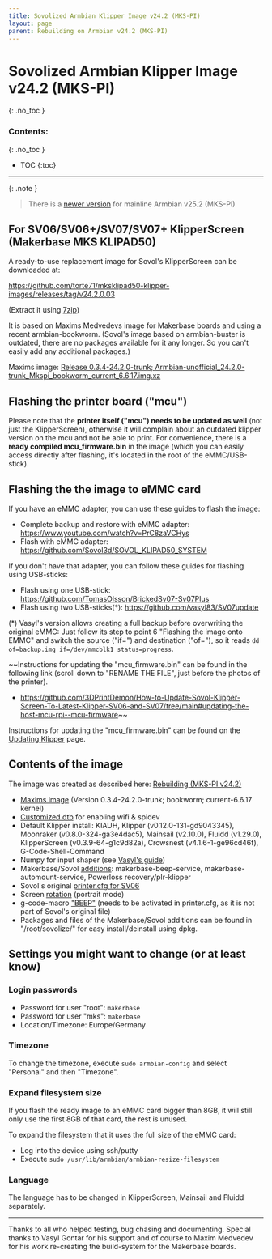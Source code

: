 ```yaml
---
title: Sovolized Armbian Klipper Image v24.2 (MKS-PI)
layout: page
parent: Rebuilding on Armbian v24.2 (MKS-PI)
---
```

# Sovolized Armbian Klipper Image v24.2 (MKS-PI)
{: .no_toc }
### Contents:
{: .no_toc }
- TOC
{:toc}
----

{: .note }
> There is a [newer version](armbian-mkspi-mainline-image-v25-2.html) for mainline Armbian v25.2 (MKS-PI)

## For SV06/SV06+/SV07/SV07+ KlipperScreen (Makerbase MKS KLIPAD50)

A ready-to-use replacement image for Sovol's KlipperScreen can be downloaded at:  
    
<https://github.com/torte71/mksklipad50-klipper-images/releases/tag/v24.2.0.03>
    
(Extract it using [7zip](https://www.7-zip.org/))

It is based on Maxims Medvedevs image for Makerbase boards and using a recent armbian-bookworm.
(Sovol's image based on armbian-buster is outdated, there are no packages available for it any longer. So you can't easily add any additional packages.)  
    
Maxims image: [Release 0.3.4-24.2.0-trunk; Armbian-unofficial_24.2.0-trunk_Mkspi_bookworm_current_6.6.17.img.xz](https://github.com/redrathnure/armbian-mkspi/releases)

## Flashing the printer board ("mcu")

Please note that the **printer itself ("mcu") needs to be updated as well** (not just the KlipperScreen), otherwise it will complain about an outdated klipper version on the mcu and not be able to print.
For convenience, there is a **ready compiled mcu_firmware.bin** in the image (which you can easily access directly after flashing, it's located in the root of the eMMC/USB-stick).

## Flashing the the image to eMMC card

If you have an eMMC adapter, you can use these guides to flash the image:
  * Complete backup and restore with eMMC adapter: <https://www.youtube.com/watch?v=PrC8zaVCHys>
  * Flash with eMMC adapter: <https://github.com/Sovol3d/SOVOL_KLIPAD50_SYSTEM>

If you don't have that adapter, you can follow these guides for flashing using USB-sticks:
  * Flash using one USB-stick: <https://github.com/TomasOlsson/BrickedSv07-Sv07Plus>
  * Flash using two USB-sticks(\*): <https://github.com/vasyl83/SV07update>

(\*) Vasyl's version allows creating a full backup before overwriting the original eMMC:
Just follow its step to point 6 "Flashing the image onto EMMC" and switch the source ("if=") and destination ("of="),
so it reads `dd of=backup.img if=/dev/mmcblk1 status=progress`.

~~Instructions for updating the "mcu_firmware.bin" can be found in the following link (scroll down to "RENAME THE FILE", just before the photos of the printer).
  * <https://github.com/3DPrintDemon/How-to-Update-Sovol-Klipper-Screen-To-Latest-Klipper-SV06-and-SV07/tree/main#updating-the-host-mcu-rpi--mcu-firmware>~~

Instructions for updating the "mcu_firmware.bin" can be found on the [Updating Klipper](updating_klipper.html) page.


## Contents of the image

The image was created as described here: [Rebuilding (MKS-PI v24.2)](armbian-mkspi-setup-v24-2.html)  
    
  * [Maxims image](https://github.com/redrathnure/armbian-mkspi/releases) (Version 0.3.4-24.2.0-trunk; bookworm; current-6.6.17 kernel)
  * [Customized dtb](files/rk3328-roc-cc.dtb) for enabling wifi & spidev
  * Default Klipper install: KIAUH, Klipper (v0.12.0-131-gd9043345), Moonraker (v0.8.0-324-ga3e4dac5), Mainsail (v2.10.0), Fluidd (v1.29.0), KlipperScreen (v0.3.9-64-g1c9d82a), Crowsnest (v4.1.6-1-ge96cd46f), G-Code-Shell-Command
  * Numpy for input shaper (see [Vasyl's guide](https://github.com/vasyl83/SV07update#15-accelerometer-input-shaper))
  * Makerbase/Sovol [additions](sovol_mods#services): makerbase-beep-service, makerbase-automount-service, Powerloss recovery/plr-klipper
  * Sovol's original [printer.cfg for SV06](https://github.com/Sovol3d/SOVOL_KLIPAD50_SYSTEM/blob/main/klipper_configuration/SV06/printer.cfg)
  * Screen [rotation](screen#rotation) (portrait mode)
  * g-code-macro ["BEEP"](beeper) (needs to be activated in printer.cfg, as it is not part of Sovol's original file)
  * Packages and files of the Makerbase/Sovol additions can be found in "/root/sovolize/" for easy install/deinstall using dpkg.


## Settings you might want to change (or at least know)

### Login passwords

  * Password for user "root": `makerbase`
  * Password for user "mks": `makerbase`
  * Location/Timezone: Europe/Germany

### Timezone

To change the timezone, execute `sudo armbian-config` and select "Personal" and then "Timezone".

### Expand filesystem size

If you flash the ready image to an eMMC card bigger than 8GB, it will still only use the first 8GB of that card, the rest is unused.

To expand the filesystem that it uses the full size of the eMMC card:
  - Log into the device using ssh/putty
  - Execute `sudo /usr/lib/armbian/armbian-resize-filesystem`

### Language

The language has to be changed in KlipperScreen, Mainsail and Fluidd separately.

----

Thanks to all who helped testing, bug chasing and documenting.
Special thanks to Vasyl Gontar for his support and of course to Maxim Medvedev for his work re-creating the build-system for the Makerbase boards.
